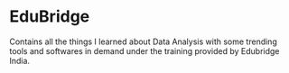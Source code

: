 # EduBridge
Contains all the things I learned about Data Analysis with some trending tools and softwares in demand under the training provided by Edubridge India.
